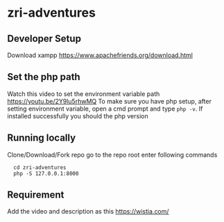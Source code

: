 # zri-adventures

## Developer Setup
Download xampp
https://www.apachefriends.org/download.html

## Set the php path 
Watch this video to set the environment variable path
https://youtu.be/2Y9lu5rhwMQ
To make sure you have php setup, after setting environment variable, open a cmd prompt and type `php -v`. If installed successfully you should the php version

## Running locally
Clone/Download/Fork repo
go to the repo root 
enter following commands

```
  cd zri-adventures
  php -S 127.0.0.1:8000
```

## Requirement 
Add the video and description as this
https://wistia.com/
